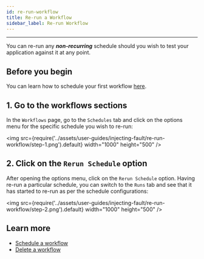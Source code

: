 ```yaml
---
id: re-run-workflow
title: Re-run a Workflow
sidebar_label: Re-run Workflow
---
```


---

You can re-run any **_non-recurring_** schedule should you wish to test your application against it at any point.

## Before you begin

You can learn how to schedule your first workflow [here](schedule-workflow).

## 1. Go to the workflows sections

In the `Workflows` page, go to the `Schedules` tab and click on the options menu for the specific schedule you wish to re-run:

<img src={require('../assets/user-guides/injecting-fault/re-run-workflow/step-1.png').default} width="1000" height="500" />

## 2. Click on the `Rerun Schedule` option

After opening the options menu, click on the `Rerun Schedule` option. Having re-run a particular schedule, you can switch to the `Runs` tab and see that it has started to re-run as per the schedule configurations:

<img src={require('../assets/user-guides/injecting-fault/re-run-workflow/step-2.png').default} width="1000" height="500" />

## Learn more

- [Schedule a workflow](schedule-workflow)
- [Delete a workflow](delete-workflow)
